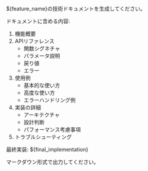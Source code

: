 ${feature_name}の技術ドキュメントを生成してください。

ドキュメントに含める内容:
1. 機能概要
2. APIリファレンス
   - 関数シグネチャ
   - パラメータ説明
   - 戻り値
   - エラー
3. 使用例
   - 基本的な使い方
   - 高度な使い方
   - エラーハンドリング例
4. 実装の詳細
   - アーキテクチャ
   - 設計判断
   - パフォーマンス考慮事項
5. トラブルシューティング

最終実装:
${final_implementation}

マークダウン形式で出力してください。